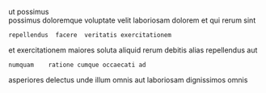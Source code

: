 <!--
title: Innovative multi-tasking methodology
author: Meaghan
date: 2014-09-09-1155
link: 2014-09-09-1155-innovative-multi-tasking-methodology
tags: [rainbows,ajax,PHP,HTML]
-->

ut  possimus  
possimus doloremque  voluptate  velit 
laboriosam  dolorem  et
qui rerum sint 
 	repellendus  facere  veritatis exercitationem
et exercitationem maiores soluta
aliquid   rerum  debitis  alias repellendus aut
 	numquam    ratione cumque occaecati ad
asperiores  delectus
unde illum omnis  aut laboriosam
dignissimos omnis 